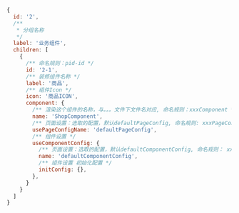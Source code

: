 <!--
 * @Author       : bo.wang
 * @Date         : 2022-05-30 15:34:42
 * @LastEditors  : bo.wang
 * @LastEditTime : 2022-05-30 15:34:42
 * @Description  : 请填写简介
-->
```js

{
  id: '2',
  /** 
   * 分组名称
   */
  label: '业务组件',
  children: [
    {
      /** 命名规则：pid-id */
      id: '2-1',
      /** 装修组件名称 */
      label: '商品',
      /** 组件Icon */
      icon: '商品ICON',
      component: {
        /** 渲染这个组件的名称，与。。。文件下文件名对应, 命名规则：xxxComponent */
        name: 'ShopComponent',
        /** 页面设置：选取的配置，默认defaultPageConfig, 命名规则: xxxPageConfig */
        usePageConfigName: 'defaultPageConfig',
        /** 组件设置 */
        useComponentConfig: {
          /** 页面设置：选取的配置，默认defaultComponentConfig, 命名规则： xxxComponentConfig */
          name: 'defaultComponentConfig',
          /** 组件设置 初始化配置 */
          initConfig: {},
        },
      }
    }
  ]
}

```